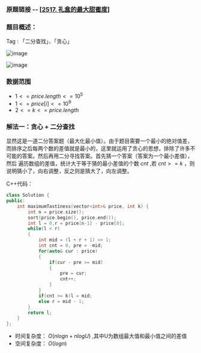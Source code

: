 ### 原题链接 -- [[2517. 礼盒的最大甜蜜度](https://leetcode.cn/problems/maximum-tastiness-of-candy-basket/)]

### 题目概述：
Tag : 「二分查找」、「贪心」

![image](https://github.com/na2co3hk/Alogrithm/assets/99656524/435b62d9-ffb5-4a5a-9b05-ef315fcf672a)

![image](https://github.com/na2co3hk/Alogrithm/assets/99656524/5abd5795-0c84-4910-b32a-af88020112f8)

### 数据范围
* $1 <= price.length <= 10^5$
* $1 <= price[i] <= 10^9$
* $2 <= k <= price.length$

### 解法一：贪心 + 二分查找
显然这是一道二分答案题（最大化最小值）。由于题目需要一个最小的绝对值差，而排序之后每两个数的差值就是最小的，这里就运用了贪心的思想，排除了许多不可能的答案。然后再用二分寻找答案。首先猜一个答案（答案为一个最小差值），然后
遍历数组的差值，统计大于等于猜的最小差值的个数 $cnt$ ,若 $cnt >= k$ ，则说明猜小了，向右调整，反之则是猜大了，向左调整。

C++代码：
```cpp
class Solution {
public:
    int maximumTastiness(vector<int>& price, int k) {
        int n = price.size();
        sort(price.begin(), price.end());
        int l = 0,r = price[n-1] - price[0];
        while(l < r)
        {
            int mid = (l + r + 1) >> 1;
            int cnt = 0, pre = -mid;
            for(auto& cur : price)
            {
                if(cur - pre >= mid)
                {
                    pre = cur;
                    cnt++;
                }
            }
            if(cnt >= k)l = mid;
            else r = mid - 1;
        }
        return l;
    }
};
```
* 时间复杂度： $O(nlogn + nlogU)$ ,其中U为数组最大值和最小值之间的差值 
* 空间复杂度： $O(logn)$
